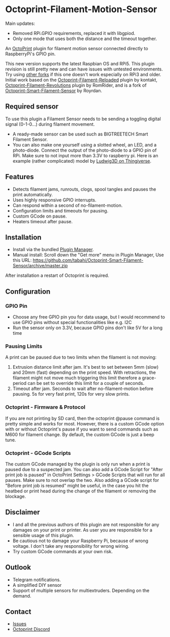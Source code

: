# Octoprint-Filament-Motion-Sensor


Main updates:
- Removed RPi.GPIO requirements, replaced it with libgpiod.
- Only one mode that uses both the distance and the timeout together.


An [OctoPrint](http://octoprint.org/) plugin for filament motion sensor connected directly to RaspberryPi's GPIO pin.


 This new version supports the latest Raspbian OS and RPi5. This plugin revision is still pretty new and can have issues with untested environments. Try using [other forks](https://github.com/hviet17/Octoprint-Smart-Filament-Sensor) if this one doesn't work especially on RPi3 and older. Initial work based on the [Octoprint-Filament-Reloaded](https://github.com/kontakt/Octoprint-Filament-Reloaded) plugin by kontakt,  [Octoprint-Filament-Revolutions](https://github.com/RomRider/Octoprint-Filament-Revolutions) plugin by RomRider, and is a fork of  [Octoprint-Smart-Filament-Sensor](https://github.com/Royrdan/Octoprint-Smart-Filament-Sensor) by Royrdan.


## Required sensor

To use this plugin a Filament Sensor needs to be sending a toggling digital signal (0-1-0...) during filament movement.
- A ready-made sensor can be used such as BIGTREETECH Smart Filament Sensor.
- You can also make one yourself using a slotted wheel, an LED, and a photo-diode. Connect the output of the photo-diode to a GPIO pin of RPi. Make sure to not input more than 3.3V to raspberry pi. Here is an example (rather complicated) model by [Ludwig3D on Thingiverse](https://www.thingiverse.com/thing:3071723).

## Features
*  Detects filament jams, runrouts, clogs, spool tangles and pauses the print automatically.
* Uses highly responsive GPIO interrupts.
* Can respond within a second of no-filament-motion.
*  Configuration limits and timeouts for pausing.
* Custom GCode on pause.
* Heaters timeout after pause.

## Installation

* Install via the bundled [Plugin Manager](https://github.com/foosel/OctoPrint/wiki/Plugin:-Plugin-Manager).
* Manual install: Scroll down the "Get more" menu in Plugin Manager, Use this URL: https://github.com/tabahi/Octoprint-Smart-Filament-Sensor/archive/master.zip

After installation a restart of Octoprint is required.

## Configuration
### GPIO Pin
* Choose any free GPIO pin you for data usage, but I would recommend to use GPIO pins without special functionalities like e.g. I2C
* Run the sensor only on 3.3V, because GPIO pins don't like 5V for a long time

### Pausing Limits
A print can be paused due to two limits when the filament is not moving:

1. Extrusion distance limit after jam. It's best to set between 5mm (slow) and 20mm (fast) depending on the print speed. With retractions, the filament might not move much triggering this limit therefore a grace-period can be set to override this limit for a couple of seconds.
2. Timeout after jam. Seconds to wait after no-filament-motion before pausing. 5s for very fast print, 120s for very slow prints.

### Octoprint - Firmware & Protocol
If you are not printing by SD card, then the octoprint @pause command is pretty simple and works for most. However, there is a custom GCode option with or without Octoprint's pause if you want to send commands such as M600 for filament change. By default, the custom GCode is just a beep tune.

### Octoprint - GCode Scripts
The custom GCode managed by the plugin is only run when a print is paused due to a suspected jam. You can also add a GCode Script for "After print job is paused" in OctoPrint Settings > GCode Scripts that will run for all pauses. Make sure to not overlap the two. Also adding a GCode script for "Before print job is resumed" might be useful, in the case you hit the heatbed or print head during the change of the filament or removing the blockage.

## Disclaimer
* I and all the previous authors of this plugin are not responsible for any damages on your print or printer. As user you are responsible for a sensible usage of this plugin.
* Be cautious not to damage your Raspberry Pi, because of wrong voltage. I don't take any responsibility for wrong wiring.
* Try custom GCode commands at your own risk.


## Outlook
* Telegram notifications.
* A simplified DIY sensor
* Support of multiple sensors for multiextruders. Depending on the demand.

## Contact
* [Issues](https://github.com/tabahi/Octoprint-Smart-Filament-Sensor/issues)
* [Octoprint Discord](https://discord.octoprint.org/)